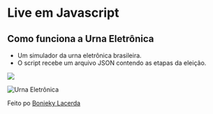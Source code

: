 # Live em Javascript

## Como funciona a Urna Eletrônica

- Um simulador da urna eletrônica brasileira.
- O script recebe um arquivo JSON contendo as etapas da eleição.

[![](http://img.youtube.com/vi/hF_VMWnsY00/0.jpg)](http://www.youtube.com/watch?v=hF_VMWnsY00 " 3 Projetos p/ Portfólio em Javascript para Iniciantes")

![Urna Eletrônica](urna-eletronica/screenshot.jpg)

Feito po [Bonieky Lacerda](https://www.youtube.com/watch?v=hF_VMWnsY00)